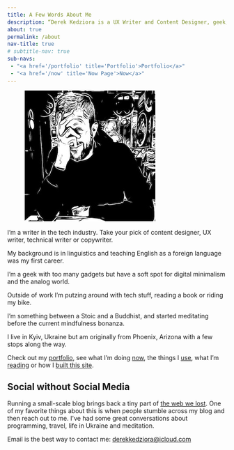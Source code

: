```yaml
---
title: A Few Words About Me
description: “Derek Kedziora is a UX Writer and Content Designer, geek, tinkerer and avid reader.”   
about: true
permalink: /about
nav-title: true
# subtitle-nav: true 
sub-navs:
 - "<a href='/portfolio' title='Portfolio'>Portfolio</a>"
 - "<a href='/now' title='Now Page'>Now</a>"
--- 
```


<figure class="about-image"><img src="/static/derek.jpg" alt="The author at a cafe" title="Derek Kedziora" loading="lazy"></figure>


I’m a writer in the tech industry. Take your pick of content designer, UX writer, technical writer or copywriter. 

My background is in linguistics and teaching English as a foreign language was my first career. 

I’m a geek with too many gadgets but have a soft spot for digital minimalism and the analog world.  

Outside of work I’m putzing around with tech stuff, reading a book or riding my bike. 

I’m something between a Stoic and a Buddhist, and started meditating before the current mindfulness bonanza. 

I live in Kyiv, Ukraine but am originally from Phoenix, Arizona with a few stops along the way. 

Check out my [portfolio](/portfolio), see what I’m doing [now](/now), the things I [use](/uses), what I’m [reading](/reading) or how I [built this site](/colophon).  

## Social without Social Media 

Running a small-scale blog brings back a tiny part of [the web we lost](https://anildash.com/2012/12/13/the_web_we_lost/). One of my favorite things about this is when people stumble across my blog and then reach out to me. I've had some great conversations about programming, travel, life in Ukraine and meditation.  

Email is the best way to contact me: derekkedziora@icloud.com 